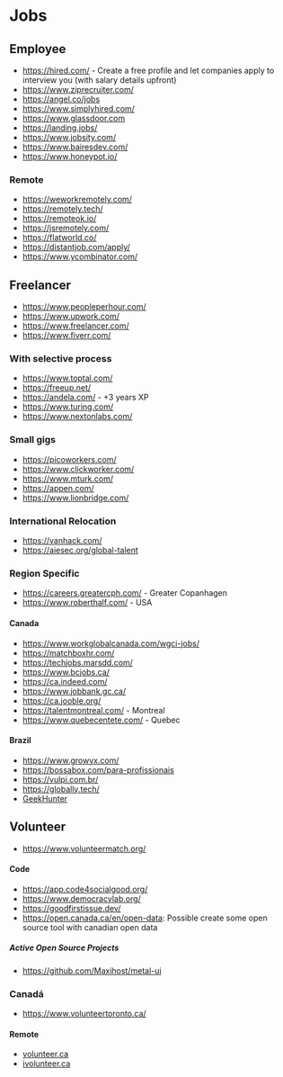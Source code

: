 # Jobs

## Employee

- <https://hired.com/> - Create a free profile and let companies apply to interview you (with salary details upfront)
- <https://www.ziprecruiter.com/>
- <https://angel.co/jobs>
- <https://www.simplyhired.com/>
- <https://www.glassdoor.com>
- <https://landing.jobs/>
- <https://www.jobsity.com/>
- <https://www.bairesdev.com/>
- <https://www.honeypot.io/>

### Remote

- <https://weworkremotely.com/>
- <https://remotely.tech/>
- <https://remoteok.io/>
- <https://jsremotely.com/>
- <https://flatworld.co/>
- <https://distantjob.com/apply/>
- <https://www.ycombinator.com/>

## Freelancer

- <https://www.peopleperhour.com/>
- <https://www.upwork.com/>
- <https://www.freelancer.com/>
- <https://www.fiverr.com/>

### With selective process

- <https://www.toptal.com/>
- <https://freeup.net/>
- <https://andela.com/> - +3 years XP
- <https://www.turing.com/>
- <https://www.nextonlabs.com/>

### Small gigs

- <https://picoworkers.com/>​
- <https://www.clickworker.com/​>
- <https://www.mturk.com/​>
- <https://appen.com/> ​
- <https://www.lionbridge.com/>

### International Relocation

- <https://vanhack.com/>
- <https://aiesec.org/global-talent> 

### Region Specific

- <https://careers.greatercph.com/> - Greater Copanhagen
- <https://www.roberthalf.com/> - USA

#### Canada

- <https://www.workglobalcanada.com/wgci-jobs/>
- <https://matchboxhr.com/>
- <https://techjobs.marsdd.com/>
- <https://www.bcjobs.ca/>
- <https://ca.indeed.com/>
- <https://www.jobbank.gc.ca/>
- <https://ca.jooble.org/>
- <https://talentmontreal.com/> - Montreal
- <https://www.quebecentete.com/> - Quebec

#### Brazil

- <https://www.growyx.com/>
- <https://bossabox.com/para-profissionais>
- <https://vulpi.com.br/>
- <https://globally.tech/>
- [GeekHunter](https://rumbling-grey-b7a.notion.site/GeekHunter-International-Job-Board-924b7e24d78e4bd2bca222e067709f35)

## Volunteer
- <https://www.volunteermatch.org/>

#### Code
- <https://app.code4socialgood.org/>
- <https://www.democracylab.org/>
- <https://goodfirstissue.dev/>
- <https://open.canada.ca/en/open-data>: Possible create some open source tool with canadian open data

##### Active Open Source Projects
- <https://github.com/Maxihost/metal-ui>

### Canadá

- <https://www.volunteertoronto.ca/>

#### Remote
- [volunteer.ca](https://volunteer.ca/index.php?MenuItemID=422)
- [ivolunteer.ca](https://www.ivolunteer.ca/need/index?q=&age=&agency_id=&min_available_slots=&dateOn=&distance=&zip=&need_impact_area=&need_init_id=&qualification_id=&meta%5B%5D=&meta%5B%5D=&meta%5B%5D=virtual_need&meta%5B%5D=&allowTeams=&ug_id=&s=1)






